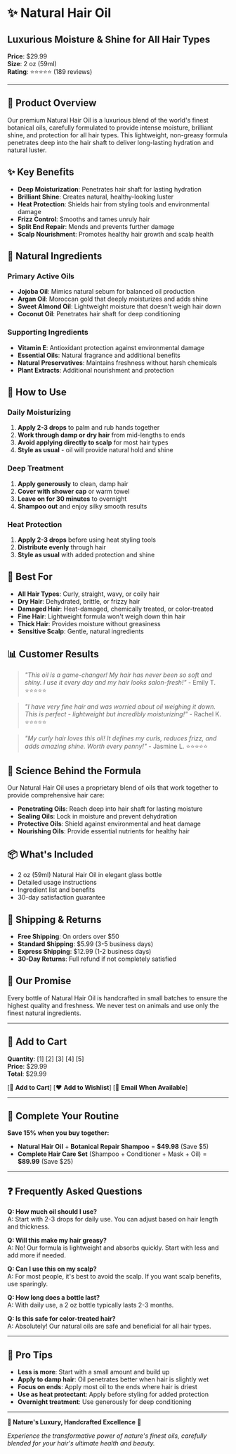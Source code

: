 # ✨ Natural Hair Oil

## **Luxurious Moisture & Shine for All Hair Types**

**Price**: $29.99  
**Size**: 2 oz (59ml)  
**Rating**: ⭐⭐⭐⭐⭐ (189 reviews)

---

## **🎯 Product Overview**

Our premium Natural Hair Oil is a luxurious blend of the world's finest botanical oils, carefully formulated to provide intense moisture, brilliant shine, and protection for all hair types. This lightweight, non-greasy formula penetrates deep into the hair shaft to deliver long-lasting hydration and natural luster.

## **✨ Key Benefits**

- **Deep Moisturization**: Penetrates hair shaft for lasting hydration
- **Brilliant Shine**: Creates natural, healthy-looking luster
- **Heat Protection**: Shields hair from styling tools and environmental damage
- **Frizz Control**: Smooths and tames unruly hair
- **Split End Repair**: Mends and prevents further damage
- **Scalp Nourishment**: Promotes healthy hair growth and scalp health

## **🌱 Natural Ingredients**

### **Primary Active Oils**
- **Jojoba Oil**: Mimics natural sebum for balanced oil production
- **Argan Oil**: Moroccan gold that deeply moisturizes and adds shine
- **Sweet Almond Oil**: Lightweight moisture that doesn't weigh hair down
- **Coconut Oil**: Penetrates hair shaft for deep conditioning

### **Supporting Ingredients**
- **Vitamin E**: Antioxidant protection against environmental damage
- **Essential Oils**: Natural fragrance and additional benefits
- **Natural Preservatives**: Maintains freshness without harsh chemicals
- **Plant Extracts**: Additional nourishment and protection

## **🧴 How to Use**

### **Daily Moisturizing**
1. **Apply 2-3 drops** to palm and rub hands together
2. **Work through damp or dry hair** from mid-lengths to ends
3. **Avoid applying directly to scalp** for most hair types
4. **Style as usual** - oil will provide natural hold and shine

### **Deep Treatment**
1. **Apply generously** to clean, damp hair
2. **Cover with shower cap** or warm towel
3. **Leave on for 30 minutes** to overnight
4. **Shampoo out** and enjoy silky smooth results

### **Heat Protection**
1. **Apply 2-3 drops** before using heat styling tools
2. **Distribute evenly** through hair
3. **Style as usual** with added protection and shine

## **🎨 Best For**

- **All Hair Types**: Curly, straight, wavy, or coily hair
- **Dry Hair**: Dehydrated, brittle, or frizzy hair
- **Damaged Hair**: Heat-damaged, chemically treated, or color-treated
- **Fine Hair**: Lightweight formula won't weigh down thin hair
- **Thick Hair**: Provides moisture without greasiness
- **Sensitive Scalp**: Gentle, natural ingredients

## **📊 Customer Results**

> *"This oil is a game-changer! My hair has never been so soft and shiny. I use it every day and my hair looks salon-fresh!"* - Emily T. ⭐⭐⭐⭐⭐

> *"I have very fine hair and was worried about oil weighing it down. This is perfect - lightweight but incredibly moisturizing!"* - Rachel K. ⭐⭐⭐⭐⭐

> *"My curly hair loves this oil! It defines my curls, reduces frizz, and adds amazing shine. Worth every penny!"* - Jasmine L. ⭐⭐⭐⭐⭐

## **🔬 Science Behind the Formula**

Our Natural Hair Oil uses a proprietary blend of oils that work together to provide comprehensive hair care:

- **Penetrating Oils**: Reach deep into hair shaft for lasting moisture
- **Sealing Oils**: Lock in moisture and prevent dehydration
- **Protective Oils**: Shield against environmental and heat damage
- **Nourishing Oils**: Provide essential nutrients for healthy hair

## **📦 What's Included**

- 2 oz (59ml) Natural Hair Oil in elegant glass bottle
- Detailed usage instructions
- Ingredient list and benefits
- 30-day satisfaction guarantee

## **🚚 Shipping & Returns**

- **Free Shipping**: On orders over $50
- **Standard Shipping**: $5.99 (3-5 business days)
- **Express Shipping**: $12.99 (1-2 business days)
- **30-Day Returns**: Full refund if not completely satisfied

## **💚 Our Promise**

Every bottle of Natural Hair Oil is handcrafted in small batches to ensure the highest quality and freshness. We never test on animals and use only the finest natural ingredients.

---

## **🛒 Add to Cart**

**Quantity**: [1] [2] [3] [4] [5]  
**Price**: $29.99  
**Total**: $29.99

[🛒 **Add to Cart**] [❤️ **Add to Wishlist**] [📧 **Email When Available**]

---

## **🎁 Complete Your Routine**

**Save 15% when you buy together:**

- **Natural Hair Oil** + **Botanical Repair Shampoo** = **$49.98** (Save $5)
- **Complete Hair Care Set** (Shampoo + Conditioner + Mask + Oil) = **$89.99** (Save $25)

---

## **❓ Frequently Asked Questions**

**Q: How much oil should I use?**  
A: Start with 2-3 drops for daily use. You can adjust based on hair length and thickness.

**Q: Will this make my hair greasy?**  
A: No! Our formula is lightweight and absorbs quickly. Start with less and add more if needed.

**Q: Can I use this on my scalp?**  
A: For most people, it's best to avoid the scalp. If you want scalp benefits, use sparingly.

**Q: How long does a bottle last?**  
A: With daily use, a 2 oz bottle typically lasts 2-3 months.

**Q: Is this safe for color-treated hair?**  
A: Absolutely! Our natural oils are safe and beneficial for all hair types.

---

## **🌟 Pro Tips**

- **Less is more**: Start with a small amount and build up
- **Apply to damp hair**: Oil penetrates better when hair is slightly wet
- **Focus on ends**: Apply most oil to the ends where hair is driest
- **Use as heat protectant**: Apply before styling for added protection
- **Overnight treatment**: Use generously for deep conditioning

---

**🌿 Nature's Luxury, Handcrafted Excellence** 🌿

*Experience the transformative power of nature's finest oils, carefully blended for your hair's ultimate health and beauty.*
